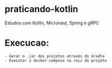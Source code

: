 # praticando-kotlin
Estudos com Kotlin, Micronaut, Spring e gRPC

# Execucao:

	- Gerar o .jar dos projetos através do Gradle
	- Executar o docker-compose na raiz do projeto
